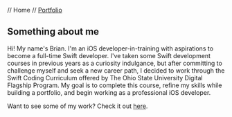 // Home // [Portfolio](portfolio.md)

## Something about me

Hi! My name's Brian. I'm an iOS developer-in-training with aspirations to become a full-time Swift developer. I've taken some Swift development courses in previous years as a curiosity indulgance, but after committing to challenge myself and seek a new career path, I decided to work through the Swift Coding Curriculum offered by The Ohio State University Digital Flagship Program. My goal is to complete this course, refine my skills while building a portfolio, and begin working as a professional iOS developer.

Want to see some of my work? Check it out [here](portfolio.md).
